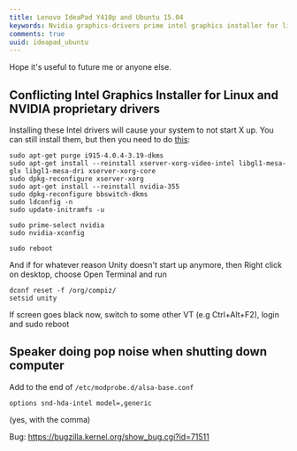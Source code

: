 ```yaml
---
title: Lenovo IdeaPad Y410p and Ubuntu 15.04
keywords: Nvidia graphics-drivers prime intel graphics installer for linux black screen
comments: true
uuid: ideapad_ubuntu
---
```

Hope it's useful to future me or anyone else.

## Conflicting Intel Graphics Installer for Linux and NVIDIA proprietary drivers

Installing these Intel drivers will cause your system to not start X up.
You can still install them, but then you need to do [this](http://askubuntu.com/a/540722/16494):

    sudo apt-get purge i915-4.0.4-3.19-dkms
    sudo apt-get install --reinstall xserver-xorg-video-intel libgl1-mesa-glx libgl1-mesa-dri xserver-xorg-core
    sudo dpkg-reconfigure xserver-xorg
    sudo apt-get install --reinstall nvidia-355
    sudo dpkg-reconfigure bbswitch-dkms
    sudo ldconfig -n
    sudo update-initramfs -u

    sudo prime-select nvidia
    sudo nvidia-xconfig

    sudo reboot

<!--more-->

And if for whatever reason Unity doesn't start up anymore, then Right click on desktop, choose Open Terminal and run

    dconf reset -f /org/compiz/
    setsid unity

If screen goes black now, switch to some other VT (e.g Ctrl+Alt+F2), login and sudo reboot


## Speaker doing pop noise when shutting down computer

Add to the end of `/etc/modprobe.d/alsa-base.conf`

    options snd-hda-intel model=,generic

(yes, with the comma)

Bug: <https://bugzilla.kernel.org/show_bug.cgi?id=71511>
